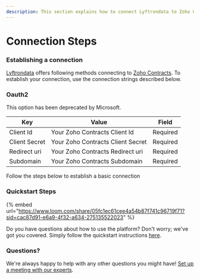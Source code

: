 ```yaml
---
description: This section explains how to connect Lyftrondata to Zoho Contracts.
---
```


# Connection Steps

### Establishing a connection

[Lyftrondata](https://www.lyftrondata.com) offers following methods connecting to [Zoho Contracts](https://www.lyftrondata.com/integration/business-analytics/zoho-contracts/). To establish your connection, use the connection strings described below.

### Oauth2

This option has been deprecated by Microsoft.

| Key           | Value                             | Field    |
| ------------- | --------------------------------- | -------- |
| Client Id     | Your Zoho Contracts Client Id     | Required |
| Client Secret | Your Zoho Contracts Client Secret | Required |
| Redirect uri  | Your Zoho Contracts Redirect uri  | Required |
| Subdomain     | Your Zoho Contracts Subdomain     | Required |

Follow the steps below to establish a basic connection

### Quickstart Steps

{% embed url="https://www.loom.com/share/05fc1ec61cee4a54b87f741c96719f71?sid=cac87d91-e6a9-4f32-a634-275135522023" %}

Do you have questions about how to use the platform? Don't worry; we've got you covered. Simply follow the quickstart instructions [here](./).

### Questions? <a href="#questions" id="questions"></a>

We're always happy to help with any other questions you might have! [Set up a meeting with our experts](https://www.lyftrondata.com/book-a-meeting/).
